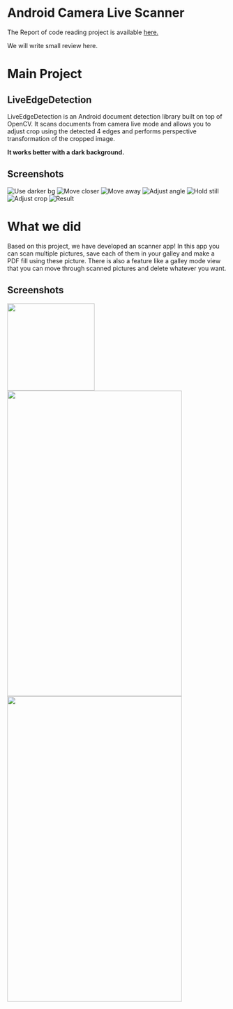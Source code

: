 # Android Camera Live Scanner


The Report of code reading project is available [here.](https://github.com/Omid-SH/Mobile_CodeReading_Android/blob/master/Android_CodeReading_Project_Report.pdf)

We will write small review here.

# Main Project
## LiveEdgeDetection

LiveEdgeDetection is an Android document detection library built on top of OpenCV. It scans documents from camera live mode and allows you to adjust crop using the detected 4 edges and performs perspective transformation of the cropped image.

**It works better with a dark background.**

## Screenshots

![Use darker bg](https://github.com/adityaarora1/LiveEdgeDetection/blob/master/use_darker_bg.png)
![Move closer](https://github.com/adityaarora1/LiveEdgeDetection/blob/master/move_closer.png)
![Move away](https://github.com/adityaarora1/LiveEdgeDetection/blob/master/move_away.png)
![Adjust angle](https://github.com/adityaarora1/LiveEdgeDetection/blob/master/adjust_angle.png)
![Hold still](https://github.com/adityaarora1/LiveEdgeDetection/blob/master/hold_still.png)
![Adjust crop](https://github.com/adityaarora1/LiveEdgeDetection/blob/master/adjust_crop.png)
![Result](https://github.com/adityaarora1/LiveEdgeDetection/blob/master/cropped.png)

# What we did

Based on this project, we have developed an scanner app!
In this app you can scan multiple pictures, save each of them in your galley and make a PDF fill using these picture. There is also a feature like a galley mode view that you can move through scanned pictures and delete whatever you want.  


## Screenshots

<img src="https://github.com/Omid-SH/Mobile_CodeReading_Android/blob/master/app_icon.jpg" width="200" height="200">
<img src="https://github.com/Omid-SH/Mobile_CodeReading_Android/blob/master/p37.jpg" width="400" height="700">
<img src="https://github.com/Omid-SH/Mobile_CodeReading_Android/blob/master/p39.jpg" width="400" height="700">
